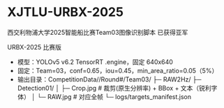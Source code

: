 # XJTLU-URBX-2025
西交利物浦大学2025智能船比赛Team03图像识别脚本 已获得亚军

URBX-2025 比赛版
- 模型：YOLOv5 v6.2 TensorRT .engine，固定 640x640
- 固定：Team=03，conf=0.65，iou=0.45，min_area_ratio=0.05（5%）
- 输出目录：CompetitionData/<Stage>/Round#/Team03/
    ├─ RAW2Hz/
    ├─ Detection01/
    │   ├─ Crop.jpg   # 裁剪(原生分辨率) + BBox + 文本（锐利字体）
    │   └─ RAW.jpg    # 对应全帧
    └─ logs/targets_manifest.json
